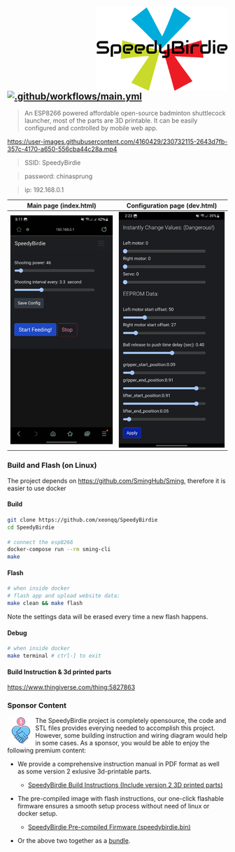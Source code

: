 <img src="pics/speedybirdie_logo_small.png" align="right" />

## [![.github/workflows/main.yml](https://github.com/xeonqq/SpeedyBirdie/actions/workflows/main.yml/badge.svg)](https://github.com/xeonqq/SpeedyBirdie/actions/workflows/main.yml)
> An ESP8266 powered affordable open-source badminton shuttlecock launcher, most of the parts are 3D printable. 
> It can be easily configured and controlled by mobile web app.

 <!--<a class="bmc-button" target="_blank" href="https://paypal.me/xeonqq"><img src="https://raw.githubusercontent.com/stefan-niedermann/paypal-donate-button/master/paypal-donate-button.png" width="200" height="77" alt="Donate with PayPal">-->

https://user-images.githubusercontent.com/4160429/230732115-2643d7fb-357c-4170-a650-556cba44c28a.mp4

> SSID: SpeedyBirdie

> password: chinasprung

> ip: 192.168.0.1

Main page (index.html)     |  Configuration page (dev.html)
:-------------------------:|:-------------------------:
![](pics/phone1.jpg)  |  ![](pics/phone2.jpg)

### Build and Flash (on Linux)
The project depends on https://github.com/SmingHub/Sming, therefore it is easier to use docker

#### Build
```bash
git clone https://github.com/xeonqq/SpeedyBirdie
cd SpeedyBirdie

# connect the esp8266
docker-compose run --rm sming-cli
make
```

#### Flash
```bash
# when inside docker
# flash app and upload website data:
make clean && make flash 
```
Note the settings data will be erased every time a new flash happens.

#### Debug
```bash
# when inside docker
make terminal # ctrl-] to exit
```

#### Build Instruction & 3d printed parts
https://www.thingiverse.com/thing:5827863



### Sponsor Content
<img align="left" width="64" height="64" src="pics/sponsorship.png" alt="sponsor">


The SpeedyBirdie project is completely opensource, the code and STL files provides everying needed to accomplish this project. 
However, some building instruction and wiring diagram would help in some cases. As a sponsor, you would be able to enjoy the following premium content:

* We provide a comprehensive instruction manual in PDF format as well as some version 2 exlusive 3d-printable parts.

  - [SpeedyBirdie Build Instructions (Include version 2 3D printed parts)](https://payhip.com/b/13kHF)

* The pre-compiled image with flash instructions, our one-click flashable firmware ensures a smooth setup process without need of linux or docker setup.

  - [SpeedyBirdie Pre-compiled Firmware (speedybirdie.bin)](https://payhip.com/b/kO4ir)

* Or the above two together as a [bundle](https://payhip.com/b/9Ng2s).
